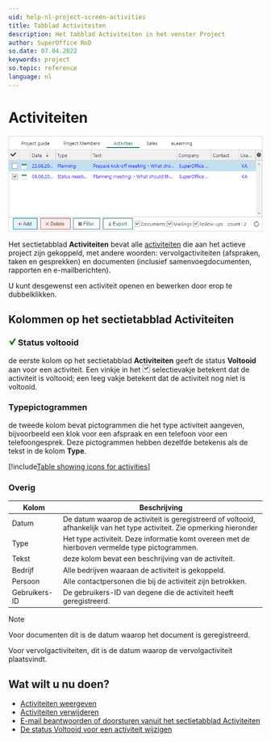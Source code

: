 ```yaml
---
uid: help-nl-project-screen-activities
title: Tabblad Activiteiten
description: Het tabblad Activiteiten in het venster Project
author: SuperOffice RnD
so.date: 07.04.2022
keywords: project
so.topic: reference
language: nl
---
```


# Activiteiten

![Sectie projectgidsactiviteiten -screenshot][img1]

Het sectietabblad **Activiteiten** bevat alle [activiteiten][1] die aan het actieve project zijn gekoppeld, met andere woorden: vervolgactiviteiten (afspraken, taken en gesprekken) en documenten (inclusief samenvoegdocumenten, rapporten en e-mailberichten).

U kunt desgewenst een activiteit openen en bewerken door erop te dubbelklikken.

## Kolommen op het sectietabblad Activiteiten

### ![Pictogram][img3] Status voltooid

de eerste kolom op het sectietabblad **Activiteiten** geeft de status **Voltooid** aan voor een activiteit. Een vinkje in het ![pictogram][img2] selectievakje betekent dat de activiteit is voltooid; een leeg vakje betekent dat de activiteit nog niet is voltooid.

### Typepictogrammen

de tweede kolom bevat pictogrammen die het type activiteit aangeven, bijvoorbeeld een klok voor een afspraak en een telefoon voor een telefoongesprek. Deze pictogrammen hebben dezelfde betekenis als de tekst in de kolom **Type**.

[!include[Table showing icons for activities](../../../learn/includes/table-activity-icons.md)]

### Overig

| Kolom | Beschrijving |
|---|---|
| Datum | De datum waarop de activiteit is geregistreerd of voltooid, afhankelijk van het type activiteit. Zie opmerking hieronder |
| Type | Het type activiteit. Deze informatie komt overeen met de hierboven vermelde type pictogrammen. |
| Tekst | deze kolom bevat een beschrijving van de activiteit. |
| Bedrijf | Alle bedrijven waaraan de activiteit is gekoppeld. |
| Persoon | Alle contactpersonen die bij de activiteit zijn betrokken. |
| Gebruikers-ID | De gebruikers-ID van degene die de activiteit heeft geregistreerd. |

> [!NOTE]
> Voor documenten dit is de datum waarop het document is geregistreerd.
>
> Voor vervolgactiviteiten, dit is de datum waarop de vervolgactiviteit plaatsvindt.

## Wat wilt u nu doen?

* [Activiteiten weergeven][3]
* [Activiteiten verwijderen][4]
* [E-mail beantwoorden of doorsturen vanuit het sectietabblad Activiteiten][5]
* [De status Voltooid voor een activiteit wijzigen][2]

<!-- Referenced links -->
[1]: ../../../learn/activity/index.md
[2]: ../../../diary/learn/change-completed-status.md
[3]: ../../../learn/activity/view-activities.md
[4]: ../../../learn/activity/delete-activities-contact.md
[5]: ../../../learn/activity/send-email.md

<!-- Referenced images -->
[img1]: ../../../../media/loc/en/project/project-activities.png
[img2]: ../../../../media/icons/check.png
[img3]: ../../../../media/icons/sale-sold-details.png

